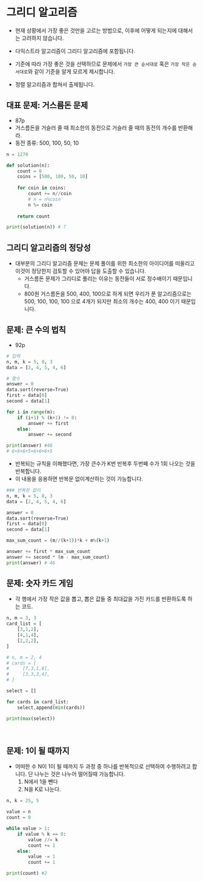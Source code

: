 # 그리디 알고리즘

- 현재 상황에서 가장 좋은 것만을 고르는 방법으로, 이후에 어떻게 되는지에 대해서는 고려하지 않습니다.

- 다익스트라 알고리즘이 그리디 알고리즘에 포함됩니다.

- 기준에 따라 가장 좋은 것을 선택하므로 문제에서 `가장 큰 순서대로` 혹은 `가장 작은 순서대로`와 같이 기준을 알게 모르게 제시합니다.

- 정렬 알고리즘과 합쳐서 출제됩니다.

## 대표 문제: 거스름돈 문제
- 87p
- 거스름돈을 거슬러 줄 때 최소한의 동전으로 거슬러 줄 때의 동전의 개수를 반환해라.
- 동전 종류: 500, 100, 50, 10
```python
n = 1270

def solution(n):
    count = 0
    coins = [500, 100, 50, 10]
    
    for coin in coins:
        count += n//coin
        # n = n%coin
        n %= coin
    
    return count

print(solution(n)) # 7
```

## 그리디 알고리즘의 정당성

- 대부분의 그리디 알고리즘 문제는 문제 풀이를 위한 최소한의 아이디어를 떠올리고 이것이 정당한지 검토할 수 있어야 답을 도출할 수 있습니다.
    - 거스름돈 문제가 그리디로 풀리는 이유는 동전들이 서로 정수배이기 때문입니다.
    - 800원 거스름돈을 500, 400, 100으로 하게 되면 우리가 푼 알고리즘으로는 500, 100, 100, 100 으로 4개가 되지만 최소의 개수는 400, 400 이기 때문입니다.


## 문제: 큰 수의 법칙

- 92p

```python
# 입력
n, m, k = 5, 8, 3
data = [2, 4, 5, 4, 6]

# 함수
answer = 0
data.sort(reverse=True)
first = data[0]
second = data[1]

for i in range(m):
    if (i+1) % (k+1) != 0:
        answer += first
    else:
        answer += second

print(answer) #46
# 6+6+6+5+6+6+6+5
```

- 반복되는 규칙을 이해했다면, 가장 큰수가 K번 반복후 두번째 수가 1회 나오는 것을 반복합니다.
- 이 내용을 응용하면 반복문 없이계산하는 것이 가능합니다.

```python
### 반복문 없이
n, m, k = 5, 8, 3
data = [2, 4, 5, 4, 6]

answer = 0
data.sort(reverse=True)
first = data[0]
second = data[1]

max_sum_count = (m//(k+1))*k + m%(k+1)

answer += first * max_sum_count
answer += second * (m - max_sum_count)
print(answer) # 46
```

## 문제: 숫자 카드 게임

- 각 행에서 가장 작은 값을 뽑고, 뽑은 값들 중 최대값을 가진 카드를 반환하도록 하는 코드.

```python
n, m = 3, 3
card_list = [
    [3,1,2],
    [4,1,4],
    [2,2,2],
]

# n, m = 2, 4
# cards = [
#     [7,3,1,8],
#     [3,3,3,4],
# ]

select = []

for cards in card_list:
    select.append(min(cards))

print(max(select))
```
<br>

## 문제: 1이 될 때까지

- 어떠한 수 N이 1이 될 때까지 두 과정 중 하나를 반복적으로 선택하여 수행하려고 합니다. 단 나누는 것은 나누어 떨어질때 가능합니다.
    1. N에서 1을 뺀다
    2. N을 K로 나눈다.

```python
n, k = 25, 5

value = n
count = 0

while value > 1:
    if value % k == 0:
        value //= k
        count += 1
    else:
        value -= 1
        count += 1

print(count) #2
```
